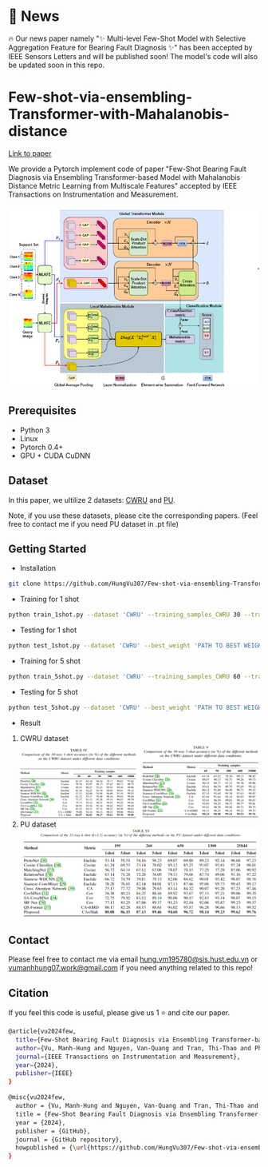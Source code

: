 # 🚀 News
🔥 Our news paper namely "✨ Multi-level Few-Shot Model with Selective Aggregation Feature for Bearing Fault Diagnosis ✨" has been accepted by IEEE Sensors Letters and will be published soon! The model's code will also be updated soon in this repo. 

# Few-shot-via-ensembling-Transformer-with-Mahalanobis-distance

[Link to paper](https://ieeexplore.ieee.org/document/10478558)

We provide a Pytorch implement code of paper "Few-Shot Bearing Fault Diagnosis via Ensembling
Transformer-based Model with Mahalanobis
Distance Metric Learning from Multiscale Features" accepted by IEEE Transactions on Instrumentation and Measurement.

![plot](images/model.png)

## Prerequisites
- Python 3
- Linux
- Pytorch 0.4+
- GPU + CUDA CuDNN
## Dataset
In this paper, we ultilize 2 datasets: [CWRU](https://engineering.case.edu/bearingdatacenter) and [PU](https://mb.uni-paderborn.de/kat/forschung/kat-datacenter/bearing-datacenter/data-sets-and-download). 

Note, if you use these datasets, please cite the corresponding papers. (Feel free to contact me if you need PU dataset in .pt file)

## Getting Started
- Installation
``` bash
git clone https://github.com/HungVu307/Few-shot-via-ensembling-Transformer-with-Mahalanobis-distance
```
- Training for 1 shot
``` bash
python train_1shot.py --dataset 'CWRU' --training_samples_CWRU 30 --training_samples_PDB 195 --model_name 'Net'
```
- Testing for 1 shot
```bash
python test_1shot.py --dataset 'CWRU' --best_weight 'PATH TO BEST WEIGHT'
```
- Training for 5 shot
``` bash
python train_5shot.py --dataset 'CWRU' --training_samples_CWRU 60 --training_samples_PDB 300 --model_name 'Net'
```
- Testing for 5 shot
```bash
python test_5shot.py --dataset 'CWRU' --best_weight 'PATH TO BEST WEIGHT'
```
- Result
1. CWRU dataset
![plot](images/result1.png)
1. PU dataset
![plot](images/result3.png)

## Contact
Please feel free to contact me via email hung.vm195780@sis.hust.edu.vn or vumanhhung07.work@gmail.com if you need anything related to this repo!
## Citation
If you feel this code is useful, please give us 1 ⭐ and cite our paper.
```bash
@article{vu2024few,
  title={Few-Shot Bearing Fault Diagnosis via Ensembling Transformer-based Model with Mahalanobis Distance Metric Learning from Multiscale Features},
  author={Vu, Manh-Hung and Nguyen, Van-Quang and Tran, Thi-Thao and Pham, Van-Truong and Lo, Men-Tzung},
  journal={IEEE Transactions on Instrumentation and Measurement},
  year={2024},
  publisher={IEEE}
}
```
```bash
@misc{vu2024few,
  author = {Vu, Manh-Hung and Nguyen, Van-Quang and Tran, Thi-Thao and Pham, Van-Truong and Lo, Men-Tzung},
  title = {Few-Shot Bearing Fault Diagnosis via Ensembling Transformer-based Model with Mahalanobis Distance Metric Learning from Multiscale Features},
  year = {2024},
  publisher = {GitHub},
  journal = {GitHub repository},
  howpublished = {\url{https://github.com/HungVu307/Few-shot-via-ensembling-Transformer-with-Mahalanobis-distance}},
}
```
